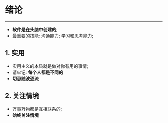 # **绪论**
***


* **软件是在头脑中创建的**;
* 最重要的技能: 沟通能力; 学习和思考能力;


## **1. 实用**
  * 实用主义的本质就是做对你有用的事情;
  * 请牢记: **每个人都是不同的**
  * **切忌随波逐流**


## **2. 关注情境**
  * 万事万物都是互相联系的;
  * **始终关注情境**
